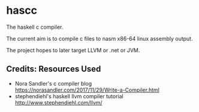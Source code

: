 # hascc
The haskell c compiler.

The current aim is to compile c files to nasm x86-64 linux assembly output.

The project hopes to later target LLVM or .net or JVM.



## Credits: Resources Used
 - Nora Sandler's c compiler blog https://norasandler.com/2017/11/29/Write-a-Compiler.html
 - stephendiehl's haskell llvm compiler tutorial http://www.stephendiehl.com/llvm/
